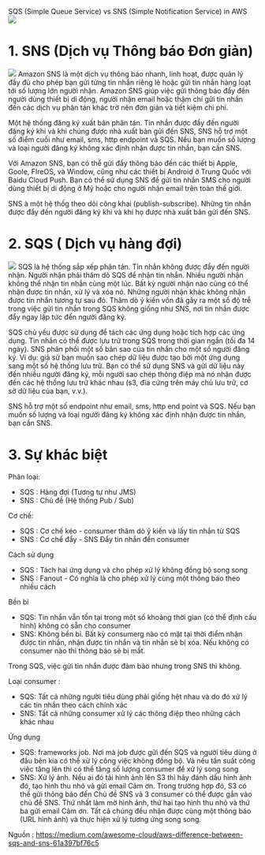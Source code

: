 SQS (Simple Queue Service) vs SNS (Simple Notification Service) in AWS
![](https://images.viblo.asia/65caa02d-3077-4b80-a30a-ca7242e7062f.png)
# 1. SNS (Dịch vụ Thông báo Đơn giản)
![](https://images.viblo.asia/a0794b0e-88aa-4712-801e-e2bd9122fa6d.png)
Amazon SNS là một dịch vụ thông báo nhanh, linh hoạt, được quản lý đầy đủ cho phép bạn gửi từng tin nhắn riêng lẻ hoặc gửi tin nhắn hàng loạt tới số lượng lớn người nhận. Amazon SNS giúp việc gửi thông báo đẩy đến người dùng thiết bị di động, người nhận email hoặc thậm chí gửi tin nhắn đến các dịch vụ phân tán khác trở nên đơn giản và tiết kiệm chi phí.

Một hệ thống đăng ký xuất bản phân tán. Tin nhắn được đẩy đến người đăng ký khi và khi chúng được nhà xuất bản gửi đến SNS, SNS hỗ trợ một số điểm cuối như email, sms, http endpoint và SQS. Nếu bạn muốn số lượng và loại người đăng ký không xác định nhận được tin nhắn, bạn cần SNS.

Với Amazon SNS, bạn có thể gửi đẩy thông báo đến các thiết bị Apple, Goole, FIreOS, và Window, cũng như các thiết bị Android ở Trung Quốc với Baidu Cloud Push. Bạn có thể sử dụng SNS để gửi tin nhắn SMS cho người dùng thiết bị di động ở Mỹ hoặc cho người nhận email trên toàn thế giới.

SNS à một hệ thốg theo dõi công khai (publish-subscribe). Những tin nhắn được đẩy đến người đăng ký khi và khi họ được nhà xuất bản gửi đến SNS.
# 2. SQS ( Dịch vụ hàng đợi)
![](https://images.viblo.asia/5b20b24b-7271-4127-837c-8cdda1ed7a99.jpeg)
SQS là hệ thống sắp xếp phân tán. Tin nhắn không được đẩy đến người nhận. Người nhận phải thăm dò SQS để nhận tin nhắn. Nhiều người nhận không thể nhận tin nhắn cùng một lúc. Bất kỳ người nhận nào cũng có thể nhận được tin nhắn, xử lý và xóa nó. Những người nhận khác không nhận được tin nhắn tương tự sau đó. Thăm dò ý kiến vốn đã gây ra một số độ trễ trong việc gửi tin nhắn trong SQS không giống như SNS, nơi tin nhắn được đẩy ngay lập tức đến người đăng ký.

SQS chủ yếu được sử dụng để tách các ứng dụng hoặc tích hợp các ứng dụng. Tin nhắn có thể được lưu trữ trong SQS trong thời gian ngắn (tối đa 14 ngày). SNS phân phối một số bản sao của tin nhắn cho một số người đăng ký. Ví dụ: giả sử bạn muốn sao chép dữ liệu được tạo bởi một ứng dụng sang một số hệ thống lưu trữ. Bạn có thể sử dụng SNS và gửi dữ liệu này đến nhiều người đăng ký, mỗi người sao chép thông điệp mà nó nhận được đến các hệ thống lưu trữ khác nhau (s3, đĩa cứng trên máy chủ lưu trữ, cơ sở dữ liệu của bạn, v.v.).

SNS hỗ trợ một số endpoint như email, sms, http end point và SQS. Nếu bạn muốn số lượng và loại người đăng ký không xác định nhận được tin nhắn, bạn cần SNS.
# 3. Sự khác biệt
Phân loại:
* SQS : Hàng đợi (Tương tự như JMS)
* SNS : Chủ đề (Hệ thống Pub / Sub)

Cơ chế:
* SQS : Cơ chế kéo - consumer thăm dò ý kiến và lấy tin nhắn từ SQS
* SNS : Cơ chế đẩy - SNS Đẩy tin nhắn đến consumer

Cách sử dụng
* SQS : Tách hai ứng dụng và cho phép xử lý không đồng bộ song song
* SNS : Fanout - Có nghĩa là cho phép xử lý cùng một thông báo theo nhiều cách

Bền bỉ
* SQS: Tin nhắn vẫn tồn tại trong một số khoảng thời gian (có thể định cấu hình) không có sẵn cho consumer 
* SNS: Không bền bỉ. Bất kỳ consumerg nào có mặt tại thời điểm nhận được tin nhắn, nhận được tin nhắn và tin nhắn sẽ bị xóa. Nếu không có consumer nào thì thông báo sẽ bị mất.

Trong SQS, việc gửi tin nhắn được đảm bảo nhưng trong SNS thì không.

Loại consumer :
* SQS: Tất cả những người tiêu dùng phải giống hệt nhau và do đó xử lý các tin nhắn theo cách chính xác 
* SNS: Tất cả những consumer xử lý các thông điệp theo những cách khác nhau

Ứng dụng
* SQS: frameworks job. Nơi mà job được gửi đến SQS và người tiêu dùng ở đầu bên kia có thể xử lý công việc không đồng bộ. Và nếu tần suất công việc tăng lên thì có thể tăng số lượng consumer để xử lý song song 
* SNS: Xử lý ảnh. Nếu ai đó tải hình ảnh lên S3 thì hãy đánh dấu hình ảnh đó, tạo hình thu nhỏ và gửi email Cảm ơn. Trong trường hợp đó, S3 có thể gửi thông báo đến Chủ đề SNS và 3 consumer có thể được gắn vào chủ đề SNS. Thứ nhất làm mờ hình ảnh, thứ hai tạo hình thu nhỏ và thứ ba gửi email Cảm ơn. Tất cả chúng đều nhận được cùng một thông báo (URL hình ảnh) và thực hiện xử lý tương ứng song song.

Nguồn : https://medium.com/awesome-cloud/aws-difference-between-sqs-and-sns-61a397bf76c5
